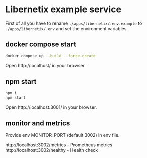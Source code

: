 # Libernetix example service

First of all you have to rename `./apps/libernetix/.env.example` to `./apps/libernetix/.env` and set the environment variables.


## docker compose start

```bash
docker compose up --build --force-create
```
Open http://localhost/ in your browser.

## npm start

```bash
npm i
npm start
```

Open http://localhost:3001/ in your browser.


## monitor and metrics
Provide env MONITOR_PORT (default 3002) in env file.

http://localhost:3002/metrics - Prometheus metrics
http://localhost:3002/healthy - Health check
